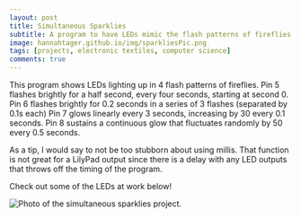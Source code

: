 ```yaml
---
layout: post
title: Simultaneous Sparklies
subtitle: A program to have LEDs mimic the flash patterns of fireflies, simultaneously
image: hannahtager.github.io/img/sparkliesPic.png
tags: [projects, electronic textiles, computer science]
comments: true
---
```


This program shows LEDs lighting up in 4 flash patterns of fireflies.  Pin 5 flashes brightly for a half second, every four seconds, starting at second 0.
Pin 6 flashes brightly for 0.2 seconds in a series of 3 flashes (separated by 0.1s each)
Pin 7 glows linearly every 3 seconds, increasing by 30 every 0.1 seconds.
Pin 8 sustains a continuous glow that fluctuates randomly by 50 every 0.5 seconds.

As a tip, I would say to not be too stubborn about using millis. That function is not great for a LilyPad output since there is a delay with any LED outputs that throws off the timing of the program.

Check out some of the LEDs at work below!

![Photo of the simultaneous sparklies project.](https://hannahtager.github.io/img/sparkliesPic.png)
